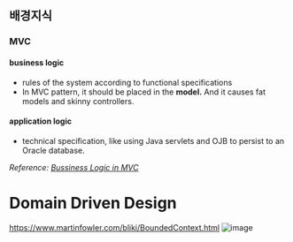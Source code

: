 ## 배경지식
### MVC
#### business logic
- rules of the system according to functional specifications
- In MVC pattern, it should be placed in the <b>model.</b> And it causes fat models and skinny controllers.

#### application logic
- technical specification, like using Java servlets and OJB to persist to an Oracle database.

<i>Reference: [Bussiness Logic in MVC](https://softwareengineering.stackexchange.com/questions/165444/where-to-put-business-logic-in-mvc-design)</i>

# Domain Driven Design
https://www.martinfowler.com/bliki/BoundedContext.html
![image](https://user-images.githubusercontent.com/22068030/189035797-5f8df8c9-d82b-4e61-9940-6ede1de6f8c6.png)
